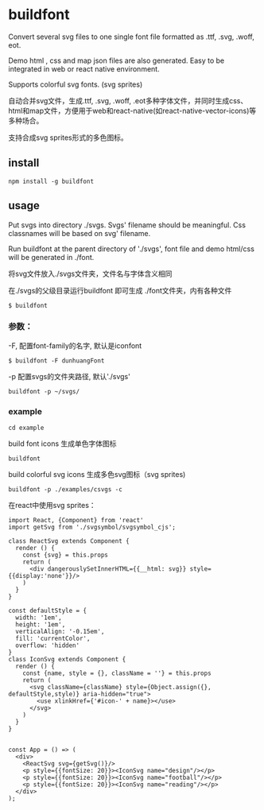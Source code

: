 
# buildfont


Convert several svg files to one single font file formatted as .ttf, .svg, .woff, eot.

Demo html , css and map json files are also generated. Easy to be integrated in web or react native environment.

Supports colorful svg fonts. (svg sprites)

自动合并svg文件，生成.ttf, .svg, .woff, .eot多种字体文件，并同时生成css、html和map文件，方便用于web和react-native(如react-native-vector-icons)等多种场合。

支持合成svg sprites形式的多色图标。

## install

```
npm install -g buildfont

```

## usage

Put svgs into directory ./svgs. Svgs' filename should be meaningful. Css classnames will be based on svg' filename.

Run buildfont at the parent directory of './svgs', font file and demo html/css will be generated in ./font.

将svg文件放入./svgs文件夹，文件名与字体含义相同


在./svgs的父级目录运行buildfont 即可生成 ./font文件夹，内有各种文件


```
$ buildfont
```

### 参数：

-F, 配置font-family的名字, 默认是iconfont

```
$ buildfont -F dunhuangFont  
```
-p 配置svgs的文件夹路径, 默认'./svgs'

```
buildfont -p ~/svgs/ 
```

### example

```
cd example

```
build font icons 生成单色字体图标

```
buildfont

```


build colorful svg icons 生成多色svg图标（svg sprites)

```
buildfont -p ./examples/csvgs -c

```

在react中使用svg sprites：
```
import React, {Component} from 'react'
import getSvg from './svgsymbol/svgsymbol_cjs';

class ReactSvg extends Component {
  render () {
    const {svg} = this.props
    return (
      <div dangerouslySetInnerHTML={{__html: svg}} style={{display:'none'}}/>
    )
  }
}

const defaultStyle = {
  width: '1em',
  height: '1em',
  verticalAlign: '-0.15em',
  fill: 'currentColor',
  overflow: 'hidden'
}
class IconSvg extends Component {
  render () {
    const {name, style = {}, className = ''} = this.props
    return (
      <svg className={className} style={Object.assign({}, defaultStyle,style)} aria-hidden="true">
        <use xlinkHref={'#icon-' + name}></use>
      </svg>
    )
  }
}


const App = () => (
  <div>
    <ReactSvg svg={getSvg()}/>
    <p style={{fontSize: 20}}><IconSvg name="design"/></p>
    <p style={{fontSize: 20}}><IconSvg name="football"/></p>
    <p style={{fontSize: 20}}><IconSvg name="reading"/></p>
  </div>
);
```

